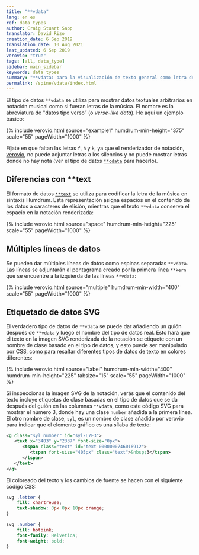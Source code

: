 ```yaml
---
title: "**vdata"
lang: en es
ref: data types
author: Craig Stuart Sapp
translator: David Rizo
creation_date: 6 Sep 2019
translation_date: 10 Aug 2021
last_updated: 6 Sep 2019
verovio: "true"
tags: [all, data_type]
sidebar: main_sidebar
keywords: data types
summary: "**vdata: para la visualización de texto general como letra de la música en notación musical."
permalink: /spine/vdata/index.html
---
```


El tipo de datos `**vdata` se utiliza para mostrar datos textuales arbitrarios en notación musical como si fueran letras de la música.  El nombre es la abreviatura de "datos tipo verso” (o *verse-like data*).  He aquí un ejemplo básico:


{% include verovio.html
	source="example1"
	humdrum-min-height="375"
	scale="55"
	pageWidth="1000"
%}
<script type="application/x-humdrum" id="example1">
**kern	**vdata
*M4/4	*
=1	=1
4c	a
4g	b
4d	c
4f	d
=2	=2
2c	e
.	f
2g	g
.	h
=3	=3
4c	i
4g	j
4r	k
4c;	l
==	==
*-	*-
</script>


Fíjate en que faltan las letras `f`, `h` y `k`, ya que el renderizador de notación, [verovio](https://www.verovio.org), no puede adjuntar letras a los silencios y no puede mostrar letras donde no hay nota (ver el tipo de datos [`**cdata`](/spine/cdata) para hacerlo).

## Diferencias con **text ##

El formato de datos [`**text`](/spine/text) se utiliza para codificar la letra de la música en sintaxis Humdrum.  Esta representación asigna espacios en el contenido de los datos a caracteres de elisión, mientras que el texto `**vdata` conserva el espacio en la notación renderizada:

{% include verovio.html
	source="space"
	humdrum-min-height="225"
	scale="55"
	pageWidth="1000"
%}
<script type="application/x-humdrum" id="space">
**kern	**text	**vdata
*M4/4	*	*
=1	=1	=1
4B	text:	vdata:
4c	a b c	a b c
4g	d e f	d e f
4d	g h i	g h i
=2	=2	=2
1f	j k l	j k l
==	==	==
*-	*-	*-
</script>


## Múltiples líneas de datos ##

Se pueden dar múltiples líneas de datos como espinas separadas `**vdata`.  Las líneas se adjuntarán al pentagrama creado por la primera línea `**kern` que se encuentre a la izquierda de las líneas `**vdata`:

{% include verovio.html
	source="multiple"
	humdrum-min-width="400"
	scale="55"
	pageWidth="1000"
%}
<script type="application/x-humdrum" id="multiple">

**kern	**vdata	**vdata	**kern	**vdata	**vdata
*M4/4	*	*	*M4/4	*	*
=1	=1	=1	=1	=1	=1
4B	1st:	2nd:	4dd	1st:	2nd:
4c	a	e	4ee	1	5
4g	b	f	4dd	2	6
4d	c	g	4b	3	7
=2	=2	=2	=2	=2	=2
1f	d	h	1a	4	8
==	==	==	==	==	==
*-	*-	*-	*-	*-	*-
</script>


## Etiquetado de datos SVG ##

El verdadero tipo de datos de `**vdata` se puede dar añadiendo un guión después de `**vdata` y luego el nombre del tipo de datos real. Esto hará que el texto en la imagen SVG renderizada de la notación se etiquete con un nombre de clase basado en el tipo de datos, y esto puede ser manipulado por CSS, como para resaltar diferentes tipos de datos de texto en colores diferentes:


{% include verovio.html
	source="label"
	humdrum-min-width="400"
	humdrum-min-height="225"
	tabsize="15"
	scale="55"
	pageWidth="1000"
%}
<script type="application/x-humdrum" id="label">
**kern	**vdata-letter	**vdata-number
*M4/4	*	*
=1	=1	=1
4B	1st:	2nd:
4c	a	1
4g	b	2
4d	c	3
=2	=2	=2
1f	d	4
==	==	==
*-	*-	*-
</script>

Si inspeccionas la imagen SVG de la notación, verás que el contenido del texto incluye etiquetas de clase basadas en el tipo de datos que se da después del guión en las columnas `**vdata`, como este código SVG para mostrar el número 3, donde hay una clase `number` añadida a la primera línea. El otro nombre de clase, `syl`, es un nombre de clase añadido por verovio para indicar que el elemento gráfico es una sílaba de texto:

```xml
<g class="syl number" id="syl-L7F3">
   <text x="3403" y="2337" font-size="0px">
      <tspan class="text" id="text-0000000746016912">
         <tspan font-size="405px" class="text">&nbsp;3</tspan>
      </tspan>
   </text>
</g>
```


El coloreado del texto y los cambios de fuente se hacen con el siguiente código CSS:


```css
svg .letter {
	fill: chartreuse;
  	text-shadow: 0px 0px 10px orange;
}

svg .number {
	fill: hotpink;
	font-family: Helvetica;
	font-weight: bold;
}
```


<style>
svg .letter {
	fill: chartreuse;
  	text-shadow: 0px 0px 10px orange;

}
svg .number {
	fill: hotpink;
	font-family: Helvetica;
	font-weight: bold;
}
</style>








